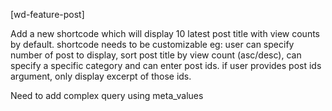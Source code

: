 
[wd-feature-post]

Add a new shortcode which will display 10 latest post title with view counts  by default. 
shortcode needs to be customizable eg: user can specify number of post to display, 
sort post title by view count (asc/desc), can specify a specific category and can enter post ids. if user provides post ids argument, 
only display excerpt of those ids.

Need to add complex query using meta_values